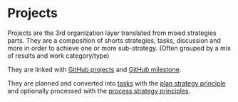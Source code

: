 # Projects

Projects are the 3rd organization layer translated from mixed strategies parts. They are a composition of shorts strategies, tasks, discussion and more in order to achieve one or more sub-strategy. (Often grouped by a mix of results and work category/type)

They are linked with [GitHub projects](https://github.com/esteem8app/esteem8app.github.io/projects) and [GitHub milestone](https://github.com/esteem8app/esteem8app.github.io/milestones).

They are planned and converted into [tasks](https://github.com/esteem8app/esteem8app.github.io/labels/todo) with the [plan strategy principle](https://github.com/esteem8app/esteem8app.github.io/blob/master/docs/work-the-system/tools/plan-strategy-principles.md) and optionally processed with the [process strategy principles](https://github.com/esteem8app/esteem8app.github.io/blob/master/docs/work-the-system/tools/process-strategy-principles.md).
